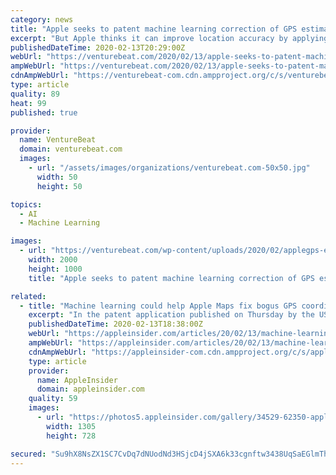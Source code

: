```yaml
---
category: news
title: "Apple seeks to patent machine learning correction of GPS estimates"
excerpt: "But Apple thinks it can improve location accuracy by applying machine learning to Kalman estimation filters, a just-published patent application reveals. The basic concept is that while navigation systems generally rely on live location-determining pings from multiple satellites — a process that can take precious time, during which the ..."
publishedDateTime: 2020-02-13T20:29:00Z
webUrl: "https://venturebeat.com/2020/02/13/apple-seeks-to-patent-machine-learning-correction-of-gps-estimates/"
ampWebUrl: "https://venturebeat.com/2020/02/13/apple-seeks-to-patent-machine-learning-correction-of-gps-estimates/amp/"
cdnAmpWebUrl: "https://venturebeat-com.cdn.ampproject.org/c/s/venturebeat.com/2020/02/13/apple-seeks-to-patent-machine-learning-correction-of-gps-estimates/amp/"
type: article
quality: 89
heat: 99
published: true

provider:
  name: VentureBeat
  domain: venturebeat.com
  images:
    - url: "/assets/images/organizations/venturebeat.com-50x50.jpg"
      width: 50
      height: 50

topics:
  - AI
  - Machine Learning

images:
  - url: "https://venturebeat.com/wp-content/uploads/2020/02/applegps-e1581625499385.jpg?fit=2000%2C1000&strip=all"
    width: 2000
    height: 1000
    title: "Apple seeks to patent machine learning correction of GPS estimates"

related:
  - title: "Machine learning could help Apple Maps fix bogus GPS coordinates"
    excerpt: "In the patent application published on Thursday by the US Patent and Trademark Office, Apple has come up with \"Machine learning-assisted satellite-based positioning.\" In short, it is a way to analyze GPS data by comparing it against data acquired by a machine-learning model. The idea is that the device receives its estimated position based on a ..."
    publishedDateTime: 2020-02-13T18:38:00Z
    webUrl: "https://appleinsider.com/articles/20/02/13/machine-learning-could-help-apple-maps-fix-bogus-gps-coordinates"
    ampWebUrl: "https://appleinsider.com/articles/20/02/13/machine-learning-could-help-apple-maps-fix-bogus-gps-coordinates/amp/"
    cdnAmpWebUrl: "https://appleinsider-com.cdn.ampproject.org/c/s/appleinsider.com/articles/20/02/13/machine-learning-could-help-apple-maps-fix-bogus-gps-coordinates/amp/"
    type: article
    provider:
      name: AppleInsider
      domain: appleinsider.com
    quality: 59
    images:
      - url: "https://photos5.appleinsider.com/gallery/34529-62350-apple-maps-hero-xl.jpg"
        width: 1305
        height: 728

secured: "Su9hX8NsZX1SC7CvDq7dNUodNd3HSjcD4jSXA6k33cgnftw3438UqSaEGlmThFmy072mEOEQPQVKwir1Awgcgq8q1+Esv4dcxgOaT2metw7KCJDeaIvbFrQhOwnncO7V/PgJGv/oo16LACPcGjQW7U6Lq3FNmNxoEgpAgPJfyqpAdC/puRliXcX00kUvlCzXRKAOVpqKAuFC7qrWh8tSwBXwMGXiZbU+12PGqWjMmjTWNvqwvGFzHKs2sgsbOayR8/dvptpGtHbtAi2ad6hmdmdn8bM80Cif9GjiZdoPYvG9521fwkuyEikeWbzk6MSpLxD7kSkT3sn0YUKJ/IQEJNqAXXBO4v4CFDl72o8aZZ4Xe3KFmmGYzbTrHE2TgB1efjh+DO32ZzoBRQZ4p5MTI1yszBukMF40CIqM6hzdJgvwavMR24uIAC2oPKm81t5WhKT58kpV6PnG7STIEBgNg0sOynZUXapQA88abDhZN9Y=;x9nfuPbQcr6jAbd58m4HkQ=="
---
```


